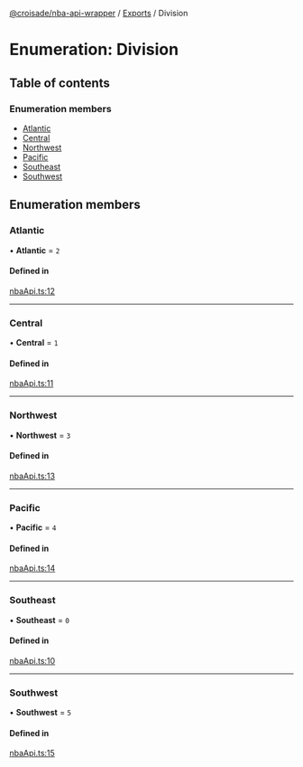 [@croisade/nba-api-wrapper](../README.md) / [Exports](../modules.md) / Division

# Enumeration: Division

## Table of contents

### Enumeration members

- [Atlantic](Division.md#atlantic)
- [Central](Division.md#central)
- [Northwest](Division.md#northwest)
- [Pacific](Division.md#pacific)
- [Southeast](Division.md#southeast)
- [Southwest](Division.md#southwest)

## Enumeration members

### Atlantic

• **Atlantic** = `2`

#### Defined in

[nbaApi.ts:12](https://github.com/Croisade/nba-api/blob/1eeb9a5/src/nbaApi.ts#L12)

___

### Central

• **Central** = `1`

#### Defined in

[nbaApi.ts:11](https://github.com/Croisade/nba-api/blob/1eeb9a5/src/nbaApi.ts#L11)

___

### Northwest

• **Northwest** = `3`

#### Defined in

[nbaApi.ts:13](https://github.com/Croisade/nba-api/blob/1eeb9a5/src/nbaApi.ts#L13)

___

### Pacific

• **Pacific** = `4`

#### Defined in

[nbaApi.ts:14](https://github.com/Croisade/nba-api/blob/1eeb9a5/src/nbaApi.ts#L14)

___

### Southeast

• **Southeast** = `0`

#### Defined in

[nbaApi.ts:10](https://github.com/Croisade/nba-api/blob/1eeb9a5/src/nbaApi.ts#L10)

___

### Southwest

• **Southwest** = `5`

#### Defined in

[nbaApi.ts:15](https://github.com/Croisade/nba-api/blob/1eeb9a5/src/nbaApi.ts#L15)
